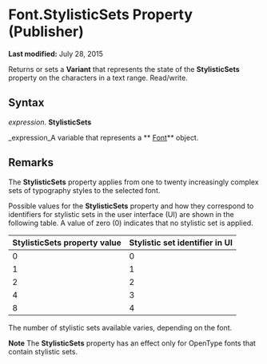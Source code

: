 
# Font.StylisticSets Property (Publisher)

 **Last modified:** July 28, 2015

Returns or sets a  **Variant** that represents the state of the **StylisticSets** property on the characters in a text range. Read/write.

## Syntax

 _expression_. **StylisticSets**

 _expression_A variable that represents a  ** [Font](992fda94-2820-d665-0d78-efd4b5434731.md)** object.


## Remarks

The  **StylisticSets** property applies from one to twenty increasingly complex sets of typography styles to the selected font.

Possible values for the  **StylisticSets** property and how they correspond to identifiers for stylistic sets in the user interface (UI) are shown in the following table. A value of zero (0) indicates that no stylistic set is applied.



|**StylisticSets property value**|**Stylistic set identifier in UI**|
|:-----|:-----|
|0|0|
|1|1|
|2|2|
|4|3|
|8|4|
The number of stylistic sets available varies, depending on the font.


 **Note**  The  **StylisticSets** property has an effect only for OpenType fonts that contain stylistic sets.

